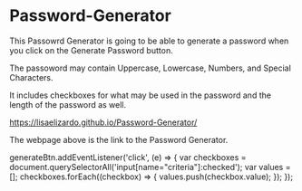 # Password-Generator

This Passowrd Generator is going to be able to generate a password when you click on the Generate Password button.

The passoword may contain Uppercase, Lowercase, Numbers, and Special Characters.

It includes checkboxes for what may be used in the password and the length of the password as well.

https://lisaelizardo.github.io/Password-Generator/

The webpage above is the link to the Password Generator.

generateBtn.addEventListener('click', (e) => {
  var checkboxes = document.querySelectorAll('input[name="criteria"]:checked');
  var values = [];
  checkboxes.forEach((checkbox) => {
    values.push(checkbox.value);
  });
});